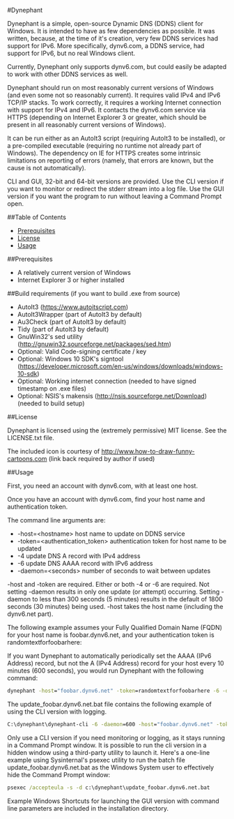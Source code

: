 #Dynephant

Dynephant is a simple, open-source Dynamic DNS (DDNS) client for
Windows. It is intended to have as few dependencies as possible. It
was written, because, at the time of it's creation, very few DDNS
services had support for IPv6. More specifically, dynv6.com, a DDNS
service, had support for IPv6, but no real Windows client.

Currently, Dynephant only supports dynv6.com, but could easily be
adapted to work with other DDNS services as well.

Dynephant should run on most reasonably current versions of Windows
(and even some not so reasonably current). It requires valid IPv4 and
IPv6 TCP/IP stacks. To work correctly, it requires a working Internet
connection with support for IPv4 and IPv6. It contacts the dynv6.com
service via HTTPS (depending on Internet Explorer 3 or greater, which
should be present in all reasonably current versions of Windows).

It can be run either as an AutoIt3 script (requiring AutoIt3 to be
installed), or a pre-compiled executable (requiring no runtime not
already part of Windows). The dependency on IE for HTTPS creates
some intrinsic limitations on reporting of errors (namely, that
errors are known, but the cause is not automatically).

CLI and GUI, 32-bit and 64-bit versions are provided. Use the CLI
version if you want to monitor or redirect the stderr stream into
a log file. Use the GUI version if you want the program to run
without leaving a Command Prompt open.

##Table of Contents

* [Prerequisites](#prerequisites)
* [License](#license)
* [Usage](#usage)

##Prerequisites

* A relatively current version of Windows
* Internet Explorer 3 or higher installed

##Build requirements (if you want to build .exe from source)

* AutoIt3 (https://www.autoitscript.com)
* AutoIt3Wrapper (part of AutoIt3 by default)
* Au3Check (part of AutoIt3 by default)
* Tidy (part of AutoIt3 by default)
* GnuWin32's sed utility (http://gnuwin32.sourceforge.net/packages/sed.htm)
* Optional: Valid Code-signing certificate / key
* Optional: Windows 10 SDK's signtool (https://developer.microsoft.com/en-us/windows/downloads/windows-10-sdk)
* Optional: Working internet connection (needed to have signed timestamp on .exe files)
* Optional: NSIS's makensis (http://nsis.sourceforge.net/Download) (needed to build setup)

##License

Dynephant is licensed using the (extremely permissive) MIT license.
See the LICENSE.txt file.

The included icon is courtesy of http://www.how-to-draw-funny-cartoons.com
(link back required by author if used)

##Usage

First, you need an account with dynv6.com, with at least one host.

Once you have an account with dynv6.com, find your host name and
authentication token.

The command line arguments are:
* -host=\<hostname\>               host name to update on DDNS service
* -token=\<authentication_token\>  authentication token for host name to be updated
* -4                             update DNS A record with IPv4 address
* -6                             update DNS AAAA record with IPv6 address
* -daemon=\<seconds\>              number of seconds to wait between updates

-host and -token are required. Either or both -4 or -6 are required.
Not setting -daemon results in only one update (or attempt) occurring.
Setting -daemon to less than 300 seconds (5 minutes) results in the default
of 1800 seconds (30 minutes) being used.
-host takes the host name (including the dynv6.net part).

The following example assumes your Fully Qualified Domain Name (FQDN)
for your host name is foobar.dynv6.net, and your authentication token
is randomtextforfoobarhere:

If you want Dynephant to automatically periodically set the AAAA
(IPv6 Address) record, but not the A (IPv4 Address) record for your host
every 10 minutes (600 seconds), you would run Dynephant with the
following command:

```bat
dynephant -host="foobar.dynv6.net" -token=randomtextforfoobarhere -6 -daemon=600
```

The update_foobar.dynv6.net.bat file contains the following example
of using the CLI version with logging.
```bat
C:\dynephant\dynephant-cli -6 -daemon=600 -host="foobar.dynv6.net" -token=randomtextforfoobarhere 1>C:\dynephant\dynephant-foobar.log 2>&1
```
Only use a CLI version if you need monitoring or logging, as it stays
running in a Command Prompt window. It is possible to run the cli
version in a hidden window using a third-party utility to launch it.
Here's a one-line example using Sysinternal's psexec utility to run
the batch file update_foobar.dynv6.net.bat as the Windows System
user to effectively hide the Command Prompt window:
```bat
psexec /accepteula -s -d c:\dynephant\update_foobar.dynv6.net.bat
```
Example Windows Shortcuts for launching the GUI version with command
line parameters are included in the installation directory.
